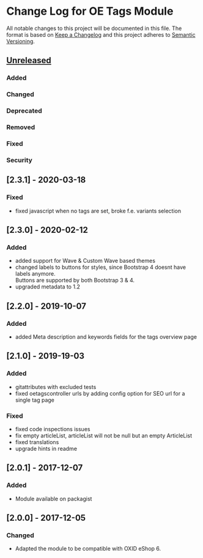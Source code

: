 # Change Log for OE Tags Module

All notable changes to this project will be documented in this file.
The format is based on [Keep a Changelog](http://keepachangelog.com/)
and this project adheres to [Semantic Versioning](http://semver.org/).


## [Unreleased]

### Added

### Changed

### Deprecated

### Removed

### Fixed

### Security

## [2.3.1] - 2020-03-18

### Fixed
- fixed javascript when no tags are set, broke f.e. variants selection

## [2.3.0] - 2020-02-12

### Added
- added support for Wave & Custom Wave based themes
- changed labels to buttons for styles, since Bootstrap 4 doesnt have labels anymore.  
  Buttons are supported by both Bootstrap 3 & 4.
- upgraded metadata to 1.2

## [2.2.0] - 2019-10-07

### Added
- added Meta description and keywords fields for the tags overview page

## [2.1.0] - 2019-19-03

### Added
- gitattributes with excluded tests
- fixed oetagscontroller urls by adding config option for SEO url for a single tag page

### Fixed
- fixed code inspections issues
- fix empty articleList, articleList will not be null but an empty ArticleList
- fixed translations
- upgrade hints in readme

## [2.0.1] - 2017-12-07

### Added
- Module available on packagist

## [2.0.0] - 2017-12-05

### Changed
- Adapted the module to be compatible with OXID eShop 6.

[Unreleased]: https://github.com/OXIDprojects/tags-module/compare/HEAD...HEAD
